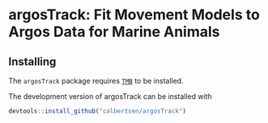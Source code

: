argosTrack: Fit Movement Models to Argos Data for Marine Animals
================================================================

Installing
----------

The `argosTrack` package requires [`TMB`](https://github.com/kaskr/adcomp) to be installed.

<!-- covafillr version can be installed from CRAN with -->
The development version of argosTrack can be installed with

``` r
devtools::install_github("calbertsen/argosTrack")
```

